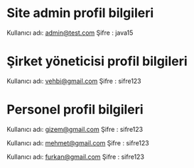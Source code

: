 # Site admin profil bilgileri
Kullanıcı adı: admin@test.com
Şifre        : java15

# Şirket yöneticisi profil bilgileri
Kullanıcı adı: vehbi@gmail.com
Şifre        : sifre123

# Personel profil bilgileri
Kullanıcı adı: gizem@gmail.com
Şifre        : sifre123

Kullanıcı adı: mehmet@gmail.com
Şifre        : sifre123

Kullanıcı adı: furkan@gmail.com
Şifre        : sifre123